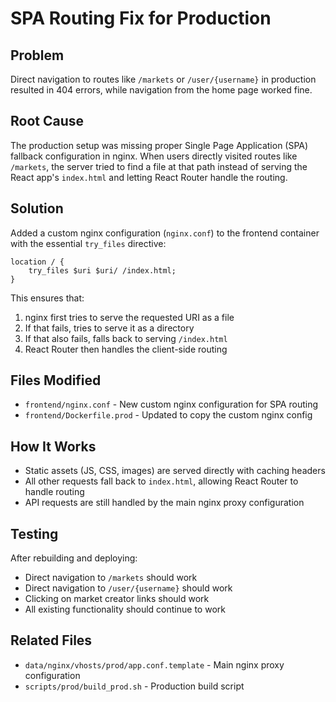 # SPA Routing Fix for Production

## Problem
Direct navigation to routes like `/markets` or `/user/{username}` in production resulted in 404 errors, while navigation from the home page worked fine.

## Root Cause
The production setup was missing proper Single Page Application (SPA) fallback configuration in nginx. When users directly visited routes like `/markets`, the server tried to find a file at that path instead of serving the React app's `index.html` and letting React Router handle the routing.

## Solution
Added a custom nginx configuration (`nginx.conf`) to the frontend container with the essential `try_files` directive:

```nginx
location / {
    try_files $uri $uri/ /index.html;
}
```

This ensures that:
1. nginx first tries to serve the requested URI as a file
2. If that fails, tries to serve it as a directory
3. If that also fails, falls back to serving `/index.html`
4. React Router then handles the client-side routing

## Files Modified
- `frontend/nginx.conf` - New custom nginx configuration for SPA routing
- `frontend/Dockerfile.prod` - Updated to copy the custom nginx config

## How It Works
- Static assets (JS, CSS, images) are served directly with caching headers
- All other requests fall back to `index.html`, allowing React Router to handle routing
- API requests are still handled by the main nginx proxy configuration

## Testing
After rebuilding and deploying:
- Direct navigation to `/markets` should work
- Direct navigation to `/user/{username}` should work  
- Clicking on market creator links should work
- All existing functionality should continue to work

## Related Files
- `data/nginx/vhosts/prod/app.conf.template` - Main nginx proxy configuration
- `scripts/prod/build_prod.sh` - Production build script
